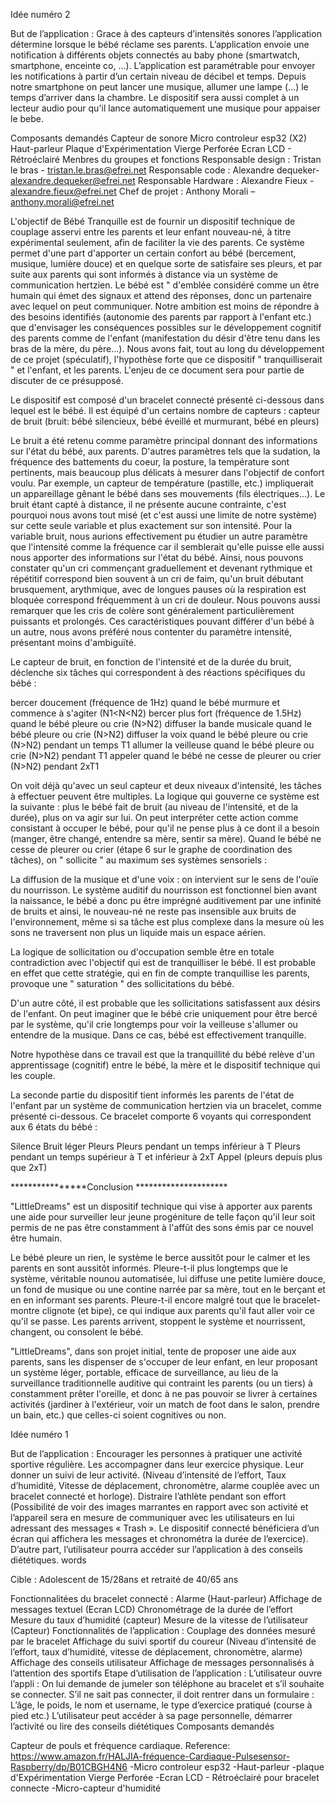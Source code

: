 
Idée numéro 2


But de l’application :
Grace à des capteurs d’intensités sonores l’application détermine lorsque le bébé réclame ses parents. L’application envoie une notification à différents objets connectés au baby phone (smartwatch, smartphone, enceinte co, …). L’application est paramétrable pour envoyer les notifications à partir d’un certain niveau de décibel et temps. Depuis notre smartphone on peut lancer une musique, allumer une lampe (…) le temps d’arriver dans la chambre. Le dispositif sera aussi complet à un lecteur audio pour qu'il lance automatiquement une musique pour appaiser le bebe.

Composants demandés
	Capteur de sonore
	Micro controleur esp32 (X2)
	Haut-parleur
	Plaque d'Expérimentation Vierge Perforée
	Ecran LCD - Rétroéclairé
Menbres du groupes et fonctions
Responsable design : Tristan le bras - tristan.le.bras@efrei.net
Responsable code : Alexandre dequeker- alexandre.dequeker@efrei.net
Responsable Hardware : Alexandre Fieux - alexandre.fieux@efrei.net
Chef de projet : Anthony Morali – anthony.morali@efrei.net




L'objectif de Bébé Tranquille est de fournir un dispositif technique de couplage asservi entre les parents et leur enfant nouveau-né, à titre expérimental seulement, afin de faciliter la vie des parents. Ce système permet d'une part d'apporter un certain confort au bébé (bercement, musique, lumière douce) et en quelque sorte de satisfaire ses pleurs, et par suite aux  parents qui sont informés à distance via un système de communication hertzien. Le bébé est " d'emblée considéré comme un être humain qui émet des signaux et attend des réponses, donc un partenaire avec lequel on peut communiquer. Notre ambition est moins de répondre à des besoins identifiés (autonomie des parents par rapport à l'enfant etc.) que d'envisager les conséquences possibles sur le développement
cognitif des parents comme de l'enfant (manifestation du désir d'être tenu dans les bras de la mère, du père...). Nous avons fait, tout au long du développement de ce projet (spéculatif), l'hypothèse forte que ce dispositif " tranquilliserait " 
et l'enfant, et les parents. L'enjeu de ce document sera pour partie de discuter de ce présupposé.
    
    
Le dispositif est composé d'un bracelet connecté présenté ci-dessous dans lequel est le bébé. Il est équipé d'un certains nombre de capteurs : capteur de bruit (bruit: bébé silencieux, bébé éveillé et murmurant, bébé en pleurs)

Le bruit a été retenu comme paramètre principal donnant des informations sur l'état du bébé, aux parents. D'autres paramètres 
tels que la sudation, la fréquence des battements du coeur, la posture, la température sont pertinents, mais beaucoup plus délicats
à mesurer dans l'objectif de confort voulu. Par exemple, un capteur de température (pastille, etc.) impliquerait un appareillage 
gênant le bébé dans ses mouvements (fils électriques...). Le bruit étant capté à distance, il ne présente aucune contrainte, 
c'est pourquoi nous avons tout misé (et c'est aussi une limite de notre système) sur cette seule variable et plus exactement sur 
son intensité. Pour la variable bruit, nous aurions effectivement pu étudier un autre paramètre que l'intensité comme la fréquence
car il semblerait qu'elle puisse elle aussi nous apporter des informations sur l'état du bébé. Ainsi, nous pouvons constater qu'un
cri commençant graduellement et devenant rythmique et répétitif correspond bien souvent à un cri de faim, qu'un bruit débutant 
brusquement, arythmique, avec de longues pauses où la respiration est bloquée correspond fréquemment à un cri de douleur. 
Nous pouvons aussi remarquer que les cris de colère sont généralement particulièrement puissants et prolongés. 
Ces caractéristiques pouvant différer d'un bébé à un autre, nous avons préféré nous contenter du paramètre intensité, présentant 
moins d'ambiguïté.

 
Le capteur de bruit, en fonction de l'intensité et de la durée du bruit, déclenche six tâches qui correspondent à des réactions 
spécifiques du bébé :
      
bercer doucement (fréquence de 1Hz) quand le bébé murmure et commence à s'agiter (N1<N<N2)
bercer plus fort (fréquence de 1.5Hz) quand le bébé pleure ou crie (N>N2)
diffuser la bande musicale quand le bébé pleure ou crie (N>N2)
diffuser la voix quand le bébé pleure ou crie (N>N2) pendant un temps T1
allumer la veilleuse quand le bébé pleure ou crie (N>N2) pendant T1
appeler quand le bébé ne cesse de pleurer ou crier (N>N2) pendant 2xT1

On voit déjà qu'avec un seul capteur et deux niveaux d'intensité, les tâches à effectuer peuvent être multiples. La logique qui 
gouverne ce système est la suivante : plus le bébé fait de bruit (au niveau de l'intensité, et de la durée), plus on va agir sur 
lui. On peut interpréter cette action comme consistant à occuper le bébé, pour qu'il ne pense plus à ce dont il 
a besoin (manger, être changé, entendre sa mère, sentir sa mère). Quand le bébé ne cesse de pleurer ou crier 
(étape 6 sur le graphe de coordination des tâches), on " sollicite " au maximum ses systèmes sensoriels :


La diffusion de la musique et d'une voix : on intervient sur le sens de l'ouïe du nourrisson. Le système auditif du nourrisson 
est fonctionnel bien avant la naissance, le bébé a donc pu être imprégné auditivement par une infinité de bruits et ainsi, le 
nouveau-né ne reste pas insensible aux bruits de l'environnement, même si sa tâche est plus complexe dans la mesure où les sons ne 
traversent non plus un liquide mais un espace aérien. 

La logique de sollicitation ou d'occupation semble être en totale contradiction avec l'objectif qui est de tranquilliser le bébé. 
Il est probable en effet que cette stratégie, qui en fin de compte tranquillise les parents, provoque une " saturation " des 
sollicitations du bébé.

 D'un autre côté, il est probable que les sollicitations satisfassent aux désirs de l'enfant. On peut imaginer que le bébé crie 
 uniquement pour être bercé par le système, qu'il crie longtemps pour voir la veilleuse s'allumer ou entendre de la musique. Dans ce cas, bébé est effectivement tranquille.

 Notre hypothèse dans ce travail est que la tranquillité du bébé relève d'un apprentissage (cognitif) entre le bébé, la mère et 
 le dispositif technique qui les couple. 

 La seconde partie du dispositif tient informés les parents de l'état de l'enfant par un système de communication hertzien via un 
 bracelet, comme présenté ci-dessous. Ce bracelet comporte 6 voyants qui correspondent aux 6 états du bébé :
      
Silence
Bruit léger
Pleurs
Pleurs pendant un temps inférieur à T
Pleurs pendant un temps supérieur à T et inférieur à 2xT
Appel (pleurs depuis plus que 2xT)



****************Conclusion *********************

 "LittleDreams" est un dispositif technique qui vise à apporter aux parents une aide pour surveiller leur jeune progéniture de telle 
façon qu'il leur soit permis de ne pas être constamment à l'affût des sons émis par ce nouvel être humain.

 Le bébé pleure un rien, le système le berce aussitôt pour le calmer et les parents en sont aussitôt informés. Pleure-t-il plus 
 longtemps que le système, véritable nounou automatisée, lui diffuse une petite lumière douce, un fond de musique ou une contine 
 narrée par sa mère, tout en le berçant et en en informant ses parents. Pleure-t-il encore malgré tout que le bracelet-montre 
 clignote (et bipe), ce qui indique aux parents qu'il faut aller voir ce qu'il se passe. Les parents arrivent, stoppent le système 
 et nourrissent, changent, ou consolent le bébé.

  "LittleDreams", dans son projet initial, tente de proposer une aide aux parents, sans les dispenser de s'occuper de leur enfant, 
  en leur proposant un système léger, portable, efficace de surveillance, au lieu de la surveillance 
  traditionnelle auditive qui contraint les parents (ou un tiers) à constamment prêter l'oreille, et donc à ne pas pouvoir se 
  livrer à certaines activités (jardiner à l'extérieur, voir un match de foot dans le salon, prendre un bain, etc.) que celles-ci 
  soient cognitives ou non.












Idée numéro 1

But de l’application :
Encourager les personnes à pratiquer une activité sportive régulière. Les accompagner dans leur exercice physique. Leur donner un suivi de leur activité. (Niveau d’intensité de l’effort, Taux d’humidité, Vitesse de déplacement, chronomètre, alarme couplée avec un bracelet connecté et horloge). Distraire l’athlète pendant son effort (Possibilité de voir des images marrantes en rapport avec son activité et l’appareil sera en mesure de communiquer avec les utilisateurs en lui adressant des messages « Trash ». Le dispositif connecté bénéficiera d’un écran qui affichera les messages et chronométra la durée de l’exercice). D’autre part, l’utilisateur pourra accéder sur l’application à des conseils diététiques. words

Cible :
Adolescent de 15/28ans et retraité de 40/65 ans

Fonctionnalitées du bracelet connecté :
Alarme (Haut-parleur)
Affichage de messages textuel (Ecran LCD)
Chronométrage de la durée de l’effort
Mesure du taux d’humidité (capteur)
Mesure de la vitesse de l’utilisateur (Capteur) Fonctionnalités de l’application :
Couplage des données mesuré par le bracelet
Affichage du suivi sportif du coureur (Niveau d’intensité de l’effort, taux d’humidité, vitesse de déplacement, chronomètre, alarme)
Affichage des conseils utilisateur
Affichage de messages personnalisés à l’attention des sportifs
Etape d’utilisation de l’application :
L’utilisateur ouvre l’appli : On lui demande de jumeler son téléphone au bracelet et s’il souhaite se connecter.
S’il ne sait pas connecter, il doit rentrer dans un formulaire : L’âge, le poids, le nom et username, le type d’exercice pratiqué (course à pied etc.)
L’utilisateur peut accéder à sa page personnelle, démarrer l’activité ou lire des conseils diététiques
Composants demandés

Capteur de pouls et fréquence cardiaque. Reference: https://www.amazon.fr/HALJIA-fréquence-Cardiaque-Pulsesensor-Raspberry/dp/B01CBGH4N6
-Micro controleur esp32
-Haut-parleur
-plaque d'Expérimentation Vierge Perforée
-Ecran LCD - Rétroéclairé pour bracelet connecte
-Micro-capteur d'humidité
	
	
